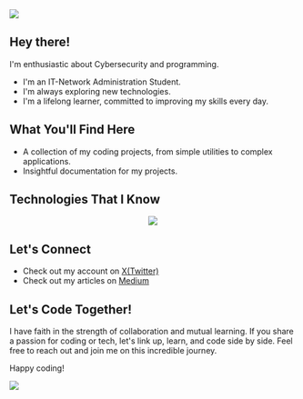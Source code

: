 <!--horizontal divider(gradiant)-->
<img src="https://user-images.githubusercontent.com/73097560/115834477-dbab4500-a447-11eb-908a-139a6edaec5c.gif">

## Hey there!

I'm enthusiastic about Cybersecurity and programming.
-  I'm an IT-Network Administration Student.
-  I'm always exploring new technologies.
-  I'm a lifelong learner, committed to improving my skills every day.


## What You'll Find Here

-  A collection of my coding projects, from simple utilities to complex applications.
-  Insightful documentation for my projects.


## Technologies That I Know

<!--tech stack icons-->
<p align="center">
  <a href="https://skillicons.dev">
    <img src="https://skillicons.dev/icons?i=py,html,js,ruby,rust,php,powershell,bash,mysql,nodejs,git,docker,vscode,sublime,windows,linux&perline=8" />
  </a>
</p>


## Let's Connect

-  Check out my account on [X(Twitter)](https://x.com/0xKn07)
-  Check out my articles on [Medium](https://medium.com/@0xKn07)


## Let's Code Together!

I have faith in the strength of collaboration and mutual learning. If you share a passion for coding or tech, let's link up, learn, and code side by side. Feel free to reach out and join me on this incredible journey.

Happy coding!


<!--horizontal divider(gradiant)-->
<img src="https://user-images.githubusercontent.com/73097560/115834477-dbab4500-a447-11eb-908a-139a6edaec5c.gif">
